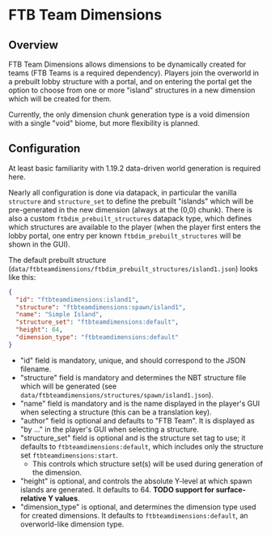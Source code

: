 # FTB Team Dimensions

## Overview

FTB Team Dimensions allows dimensions to be dynamically created for teams (FTB Teams is a required dependency).
Players join the overworld in a prebuilt lobby structure with a portal, and on entering the portal get the option
to choose from one or more "island" structures in a new dimension which will be created for them.

Currently, the only dimension chunk generation type is a void dimension with a single "void" biome, but more flexibility is planned.

## Configuration

At least basic familiarity with 1.19.2 data-driven world generation is required here.

Nearly all configuration is done via datapack, in particular the vanilla `structure` and `structure_set` to define the
prebuilt "islands" which will be pre-generated in the new dimension (always at the (0,0) chunk).  There is also a custom
`ftbdim_prebuilt_structures` datapack type, which defines which structures are available to the player (when the player
first enters the lobby portal, one entry per known `ftbdim_prebuilt_structures` will be shown in the GUI).

The default prebuilt structure (`data/ftbteamdimensions/ftbdim_prebuilt_structures/island1.json`) looks like this:

```json
{
  "id": "ftbteamdimensions:island1",
  "structure": "ftbteamdimensions:spawn/island1",
  "name": "Simple Island",
  "structure_set": "ftbteamdimensions:default",
  "height": 64,
  "dimension_type": "ftbteamdimensions:default"
}
```

* "id" field is mandatory, unique, and should correspond to the JSON filename.
* "structure" field is mandatory and determines the NBT structure file which will be generated (see `data/ftbteamdimensions/structures/spawn/island1.json`).
* "name" field is mandatory and is the name displayed in the player's GUI when selecting a structure (this can be a translation key).
* "author" field is optional and defaults to "FTB Team". It is displayed as "by ..." in the player's GUI when selecting a structure.
* "structure_set" field is optional and is the structure set tag to use; it defaults to `ftbteamdimensions:default`, which includes only the structure set `ftbteamdimensions:start`.
  * This controls which structure set(s) will be used during generation of the dimension. 
* "height" is optional, and controls the absolute Y-level at which spawn islands are generated. It defaults to 64. **TODO support for surface-relative Y values**.
* "dimension_type" is optional, and determines the dimension type used for created dimensions. It defaults to `ftbteamdimensions:default`, an overworld-like dimension type.

